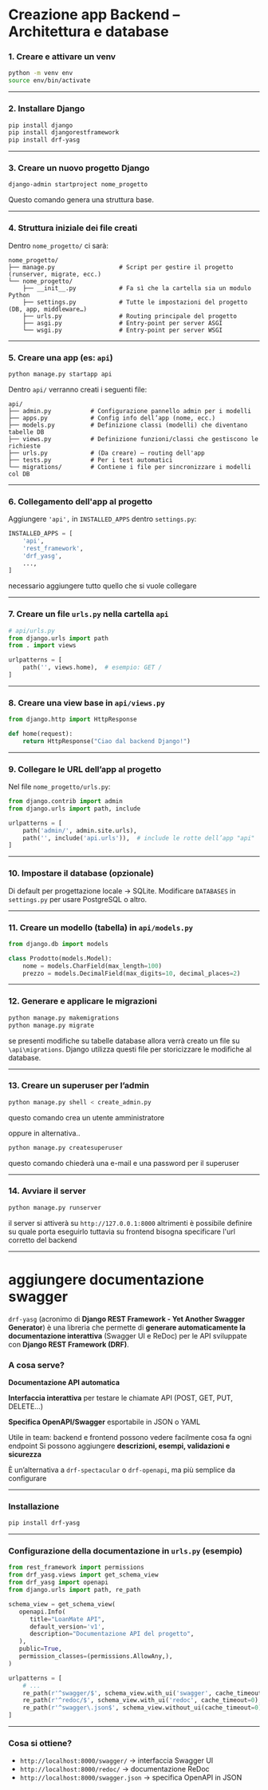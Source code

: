 # Creazione app Backend – Architettura e database

### 1. Creare e attivare un venv

```bash
python -m venv env
source env/bin/activate
```

---

### 2. Installare Django

```bash
pip install django
pip install djangorestframework
pip install drf-yasg
```

---

### 3. Creare un nuovo progetto Django

```bash
django-admin startproject nome_progetto
```

Questo comando genera una struttura base.

---

### 4. Struttura iniziale dei file creati

Dentro `nome_progetto/` ci sarà:

```
nome_progetto/
├── manage.py                  # Script per gestire il progetto (runserver, migrate, ecc.)
└── nome_progetto/
    ├── __init__.py            # Fa sì che la cartella sia un modulo Python
    ├── settings.py            # Tutte le impostazioni del progetto (DB, app, middleware…)
    ├── urls.py                # Routing principale del progetto
    ├── asgi.py                # Entry-point per server ASGI
    └── wsgi.py                # Entry-point per server WSGI
```

---

### 5. Creare una app (es: `api`)

```bash
python manage.py startapp api
```

Dentro `api/` verranno creati i seguenti file:

```
api/
├── admin.py           # Configurazione pannello admin per i modelli
├── apps.py            # Config info dell’app (nome, ecc.)
├── models.py          # Definizione classi (modelli) che diventano tabelle DB
├── views.py           # Definizione funzioni/classi che gestiscono le richieste
├── urls.py            # (Da creare) – routing dell'app
├── tests.py           # Per i test automatici
└── migrations/        # Contiene i file per sincronizzare i modelli col DB
```

---

### 6. Collegamento dell'app al progetto

Aggiungere `'api',` in `INSTALLED_APPS` dentro `settings.py`:

```python
INSTALLED_APPS = [
    'api',
    'rest_framework',
    'drf_yasg',
    ...,
]
```

necessario aggiungere tutto quello che si vuole collegare

---

### 7. Creare un file `urls.py` nella cartella `api`

```python
# api/urls.py
from django.urls import path
from . import views

urlpatterns = [
    path('', views.home),  # esempio: GET /
]
```

---

### 8. Creare una view base in `api/views.py`

```python
from django.http import HttpResponse

def home(request):
    return HttpResponse("Ciao dal backend Django!")
```

---

### 9. Collegare le URL dell’app al progetto

Nel file `nome_progetto/urls.py`:

```python
from django.contrib import admin
from django.urls import path, include

urlpatterns = [
    path('admin/', admin.site.urls),
    path('', include('api.urls')),  # include le rotte dell’app "api"
]
```

---

### 10. Impostare il database (opzionale)

Di default per progettazione locale -> SQLite.
Modificare `DATABASES` in `settings.py` per usare PostgreSQL o altro.

---

### 11. Creare un modello (tabella) in `api/models.py`

```python
from django.db import models

class Prodotto(models.Model):
    nome = models.CharField(max_length=100)
    prezzo = models.DecimalField(max_digits=10, decimal_places=2)
```

---

### 12. Generare e applicare le migrazioni

```bash
python manage.py makemigrations
python manage.py migrate
```

se presenti modifiche su tabelle database allora verrà creato un file su `\api\migrations`.
Django utilizza questi file per storicizzare le modifiche al database.

---

### 13. Creare un superuser per l’admin

```bash
python manage.py shell < create_admin.py
```

questo comando crea un utente amministratore

oppure in alternativa..

```bash
python manage.py createsuperuser
```

questo comando chiederà una e-mail e una password per il superuser

---

### 14. Avviare il server

```bash
python manage.py runserver
```

il server si attiverà su `http://127.0.0.1:8000` altrimenti è possibile definire su quale porta eseguirlo
tuttavia su frontend bisogna specificare l'url corretto del backend

---

# aggiungere documentazione swagger

`drf-yasg` (acronimo di **Django REST Framework - Yet Another Swagger Generator**) è una libreria che permette di **generare automaticamente la documentazione interattiva** (Swagger UI e ReDoc) per le API sviluppate con **Django REST Framework (DRF)**.

### A cosa serve?

**Documentazione API automatica**

**Interfaccia interattiva** per testare le chiamate API (POST, GET, PUT, DELETE…)

**Specifica OpenAPI/Swagger** esportabile in JSON o YAML

Utile in team: backend e frontend possono vedere facilmente cosa fa ogni endpoint
Si possono aggiungere **descrizioni, esempi, validazioni e sicurezza**

È un’alternativa a `drf-spectacular` o `drf-openapi`, ma più semplice da configurare

---

### Installazione

```bash
pip install drf-yasg
```

---

### Configurazione della documentazione in `urls.py` (esempio)

```python
from rest_framework import permissions
from drf_yasg.views import get_schema_view
from drf_yasg import openapi
from django.urls import path, re_path

schema_view = get_schema_view(
   openapi.Info(
      title="LoanMate API",
      default_version='v1',
      description="Documentazione API del progetto",
   ),
   public=True,
   permission_classes=(permissions.AllowAny,),
)

urlpatterns = [
    # ...
    re_path(r'^swagger/$', schema_view.with_ui('swagger', cache_timeout=0), name='schema-swagger-ui'),
    re_path(r'^redoc/$', schema_view.with_ui('redoc', cache_timeout=0), name='schema-redoc'),
    re_path(r'^swagger\.json$', schema_view.without_ui(cache_timeout=0), name='schema-json'),
]
```

---

### Cosa si ottiene?

- `http://localhost:8000/swagger/` → interfaccia Swagger UI
- `http://localhost:8000/redoc/` → documentazione ReDoc
- `http://localhost:8000/swagger.json` → specifica OpenAPI in JSON
